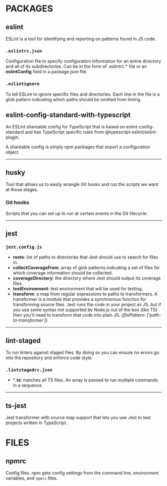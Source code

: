 # PACKAGES

## eslint

ESLint is a tool for identifying and reporting on patterns found in JS code.

### ```.eslintrc.json```

Configuration file to specify configuration information for an entire directory and all of its subdirectories. Can be in the form of .eslintrc.* file or an **eslintConfig** field in a package.json file.

### ```.eslintignore```

To tell ESLint to ignore specific files and directories. Each line in the file is a glob pattern indicating which paths should be omitted from linting.

## eslint-config-standard-with-typescript

An ESLint shareable config for TypeScript that is based on eslint-config-standard and has TypeScript specific rules from @typescript-eslint/eslint-plugin.

A shareable config is simply npm packages that export a configuration object.

---

## husky

Tool that allows us to easily wrangle Git hooks and run the scripts we want at those stages.

### Git hooks

Scripts that you can set up to run at certain events in the Git lifecycle.

---

## jest

### ```jest.config.js```

- **roots**: list of paths to directories that Jest should use to search for files in.
- **collectCoverageFrom**: array of glob patterns indicating a set of files for which coverage information should be collected.
- **coverageDirectory**: the directory where Jest should output its coverage files.
- **testEnvironment**: test environment that will be used for testing.
- **transform**: a map from regular expressions to paths to transformers. A transformer is a module that provides a synchronous function for transforming source files. Jest runs the code in your project as JS, but if you use some syntax not supported by Node.js out of the box (like TS) then you'll need to transform that code into plain JS. *{filePattern: ['path-to-transformer´]}*

---

## lint-staged

To run linters against staged files. By doing so you can ensure no errors go into the repository and enforce code style.

### ```.lintstagedrc.json```

- ***.ts**: matches all TS files. An array is passed to run multiple commands in a sequence.

---

## ts-jest

Jest transformer with source map support that lets you use Jest to test projects written in TypeScript.

# FILES

## npmrc

Config files.
npm gets config settings from the command line, environment variables, and ```npmrc``` files.